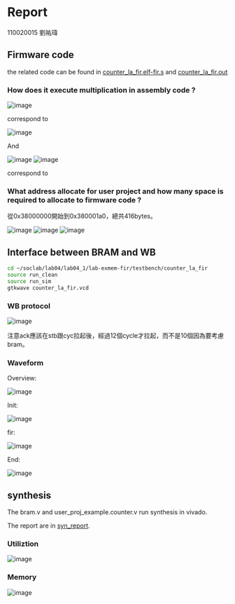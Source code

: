 # Report
110020015 劉祐瑋
## Firmware code 
the related code can be found in [counter_la_fir.elf-fir.s](https://github.com/nthuyouwei/soclab/blob/main/lab04/lab04_1/lab-exmem_fir/testbench/counter_la_fir/counter_la_fir.elf-fir.s) and [counter_la_fir.out](https://github.com/nthuyouwei/soclab/blob/main/lab04/lab04_1/lab-exmem_fir/testbench/counter_la_fir/counter_la_fir.out)

### How does it execute  multiplication in assembly code ?

![image](https://github.com/nthuyouwei/soclab/assets/145022311/45922a48-51b5-4fb5-a9cd-a00ca6cbabbd)

correspond to 

![image](https://github.com/nthuyouwei/soclab/assets/145022311/1a64f6d0-87da-49ef-a7b4-388dbc65efad)


And 

![image](https://github.com/nthuyouwei/soclab/assets/145022311/4834b1ff-ec85-4587-90b7-a8f80f524c2d)
![image](https://github.com/nthuyouwei/soclab/assets/145022311/d4852498-f869-4035-9708-cfb807c9ceb1)

correspond to




### What address allocate for user project and how many space is required to allocate to firmware code ?

從0x38000000開始到0x380001a0，總共416bytes。

![image](https://github.com/nthuyouwei/soclab/assets/145022311/cf020db9-0979-4dec-860f-7de4ff93f29b)
![image](https://github.com/nthuyouwei/soclab/assets/145022311/0480f5d9-0702-4796-8fcf-dd1f663e3428)
![image](https://github.com/nthuyouwei/soclab/assets/145022311/127830c0-60ff-4788-b482-c48c4363f432)




## Interface between BRAM and WB
```sh
cd ~/soclab/lab04/lab04_1/lab-exmem-fir/testbench/counter_la_fir
source run_clean
source run_sim
gtkwave counter_la_fir.vcd
```
### WB protocol 
![image](https://github.com/nthuyouwei/soclab/assets/145022311/4da48f74-7eb9-41f3-afd1-bc2b0395ea31)

注意ack應該在stb跟cyc拉起後，經過12個cycle才拉起，而不是10個因為要考慮bram。
### Waveform

Overview:

![image](https://github.com/nthuyouwei/soclab/assets/145022311/0d0d3726-474a-4b2b-9522-36ddde17a313)

Init:

![image](https://github.com/nthuyouwei/soclab/assets/145022311/6df48511-18aa-4993-8088-a05a645bf13c)

fir:

![image](https://github.com/nthuyouwei/soclab/assets/145022311/6bfbf08b-a328-408b-a37f-cf5f015d6d10)

End:

![image](https://github.com/nthuyouwei/soclab/assets/145022311/24150ec9-c542-4d52-89e6-b6dc01f70bab)


## synthesis
The bram.v and user_proj_example.counter.v run synthesis in vivado.

The report are in [syn_report](https://github.com/nthuyouwei/soclab/tree/main/lab04/lab04_1/syn_report).
### Utiliztion
![image](https://github.com/nthuyouwei/soclab/assets/145022311/1abb053a-2a77-481a-ac85-505f397c754b)

### Memory

![image](https://github.com/nthuyouwei/soclab/assets/145022311/1c494d94-34e9-4732-9212-55e44e7bd71c)

